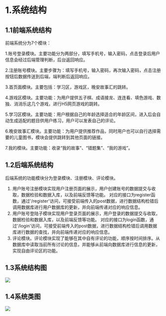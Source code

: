 # 1.系统结构

## 1.1前端系统结构

前端系统分为7个模块：

1.账号登录模块。主要功能分为两部分，填写手机号，输入密码，点击登录后用户信息会经过后端管理判断，后台返回响应。

2.注册账号模块。主要步骤为：填写手机号，输入密码，再次输入密码，点击注册按钮后数据传送到后端，端判断后返回响应。

3.首页面模块。主要包括：学习区，游戏区，晚安故事汇的跳转。

4.游戏区模块。主要功能：为用户提供五子棋、成语接龙、连连看、填色游戏、数独、消消乐这几个游戏，进行H5网页游戏的跳转。

5.学习区模块。主要功能：用户根据自己的年龄选择适合的年龄区间，进入后会自动生成适配的题目供用户练习，用户可以发表自己的评论。

6.晚安故事汇模块。主要功能：为用户提供推荐作品，同时用户也可以自行选择需要的儿童图书，模块会提供跳转到其他页面的链接。

7.我的模块。主要功能：收录“我的故事”、“错题集”、“我的游戏”。

## 1.2后端系统结构

后端系统的功能模块分为登录模块、注册模块、评论模块。

1. 用户账号注册模块实现用户注册页面的展示，用户创建账号的数据提交与收取，数据检验和数据入库，以及前端反馈等功能。 对应的接口为register函数，通过'/register'访问，可接受前端传入的post数据，进行数据结构检错后调用数据库进行用户数据库的更新，并向前端传递对应的响应信息。
2. 用户账号登陆子模块实现用户登录页面的展示，用户登录的数据提交与收取，数据检验和数据入库，以及前端反馈等功能。 对应的接口为login函数，通过'/login'访问，可接受前端传入的post数据，进行数据结构检错后调用数据库进行数据的查找，并向前端传递对应的响应信息。
3. 评论模块。评论模块实现了能够在其中自有评论的功能，顺序按时间排序。从数据库中读取当前所有讨论的信息，并能够从前端向数据库进行信息的更新，实现自由评论区的功能。

## 1.3系统结构图

![](D:\hustproject\2022-hust-software-project\Docs\image\系统结构图.png)

## 1.4系统类图

![](D:\hustproject\2022-hust-software-project\Docs\image\UML.png)
